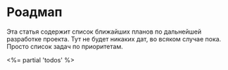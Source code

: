 # Роадмап

Эта статья содержит список ближайших планов по дальнейшей разработке проекта.
Тут не будет никаких дат, во всяком случае пока. Просто список задач по приоритетам.

<%= partial 'todos' %>